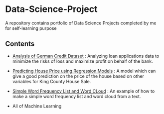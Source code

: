# Data-Science-Project

A repository contains portfolio of Data Science Projects completed by me for self-learning purpose

## Contents

  * [Analysis of German Credit Dataset](https://github.com/ekosaputro09/Data-Science-Project/blob/master/German%20Credit/German%20Credit.ipynb) : Analyzing loan applications data to minimize the risks of loss and maximize profit on behalf of the bank.
  * [Predicting House Price using Regression Models](https://github.com/ekosaputro09/Data-Science-Project/blob/master/House%20Pricing/House%20Pricing.ipynb) : A model which can give a good prediction on the price of the house based on other variables for King County House Sale.
  * [Simple Word Frequency List and Word CLoud](https://github.com/ekosaputro09/Data-Science-Project/blob/master/Simple%20Word%20Frequency%20List%20and%20Word%20Cloud/FreqList_and_WordCloud.ipynb) : An example of how to make a simple word frequency list and word cloud from a text.

* All of Machine Learning
